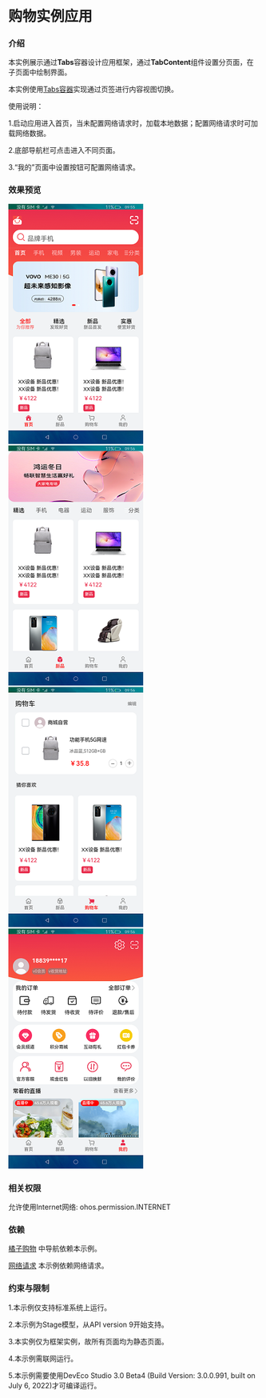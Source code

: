 # 购物实例应用

### 介绍

本实例展示通过**Tabs**容器设计应用框架，通过**TabContent**组件设置分页面，在子页面中绘制界面。

本实例使用[Tabs容器](https://gitee.com/openharmony/docs/blob/master/zh-cn/application-dev/reference/arkui-ts/ts-container-tabs.md)实现通过页签进行内容视图切换。

使用说明：

1.启动应用进入首页，当未配置网络请求时，加载本地数据；配置网络请求时可加载网络数据。

2.底部导航栏可点击进入不同页面。

3.“我的”页面中设置按钮可配置网络请求。

### 效果预览

![](screenshots/device/index.png) ![](screenshots/device/new.png)
![](screenshots/device/shopping.png) ![](screenshots/device/mine.png)

### 相关权限

允许使用Internet网络: ohos.permission.INTERNET

### 依赖

[橘子购物](https://gitee.com/openharmony/app_samples/tree/master/AppSample/OrangeShopping) 中导航依赖本示例。

[网络请求](https://gitee.com/openharmony/app_samples/tree/master/AppSample/OrangeShopping) 本示例依赖网络请求。


### 约束与限制

1.本示例仅支持标准系统上运行。

2.本示例为Stage模型，从API version 9开始支持。

3.本实例仅为框架实例，故所有页面均为静态页面。

4.本示例需联网运行。

5.本示例需要使用DevEco Studio 3.0 Beta4 (Build Version: 3.0.0.991, built on July 6, 2022)才可编译运行。
